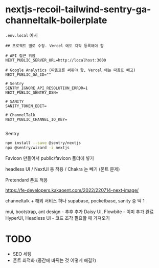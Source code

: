 # nextjs-recoil-tailwind-sentry-ga-channeltalk-boilerplate

`.env.local` 예시

```env
## 프로젝트 별로 수정. Vercel 에도 각각 등록해야 함

# API 접근 위함
NEXT_PUBLIC_SERVER_URL=http://localhost:3000

# Google Analytics (따옴표를 써줘야 함, Vercel 에는 따옴표 빼고)
NEXT_PUBLIC_GA_ID=""

# Sentry
SENTRY_IGNORE_API_RESOLUTION_ERROR=1
NEXT_PUBLIC_SENTRY_DSN=

# SANITY
SANITY_TOKEN_EDIT=

# ChannelTalk
NEXT_PUBLIC_CHANNEL_IO_KEY=


```

Sentry

```bash
npm install --save @sentry/nextjs
npx @sentry/wizard -i nextjs
```

Favicon 만들어서 public/favicon 폴더에 넣기

headless UI / NextUI 등 적용 / Chakra 는 빼기 (폰트 문제)

Pretendard 폰트 적용

https://fe-developers.kakaoent.com/2022/220714-next-image/

channeltalk + 해외 서비스 하나
supabase, pocketbase, sanity 중 택 1

mui, bootstrap, ant design - 추후 추가
Daisy UI, Flowbite - 이미 추가 완료
HyperUI, Headless UI - 코드 조각 필요할 때 가져오기

# TODO

- SEO 세팅
- 폰트 최적화 (중간에 바뀌는 것 어떻게 해결?)
